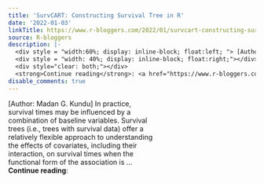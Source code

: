 ```yaml
---
title: 'SurvCART: Constructing Survival Tree in R'
date: '2022-01-03'
linkTitle: https://www.r-bloggers.com/2022/01/survcart-constructing-survival-tree-in-r/
source: R-bloggers
description: |-
  <div style = "width:60%; display: inline-block; float:left; "> [Author: Madan G. Kundu] In practice, survival times may be influenced by a combination of baseline variables. Survival trees (i.e., trees with survival data) offer a relatively flexible approach to understanding the effects of covariates, including their interaction, on survival times when the functional form of the association is ...</div>
  <div style = "width: 40%; display: inline-block; float:right;"></div>
  <div style="clear: both;"></div>
  <strong>Continue reading</strong>: <a href="https://www.r-bloggers.com/2022/01/survcart-cons ...
disable_comments: true
---
```

<div style = "width:60%; display: inline-block; float:left; "> [Author: Madan G. Kundu] In practice, survival times may be influenced by a combination of baseline variables. Survival trees (i.e., trees with survival data) offer a relatively flexible approach to understanding the effects of covariates, including their interaction, on survival times when the functional form of the association is ...</div>
<div style = "width: 40%; display: inline-block; float:right;"></div>
<div style="clear: both;"></div>
<strong>Continue reading</strong>: <a href="https://www.r-bloggers.com/2022/01/survcart-cons ...